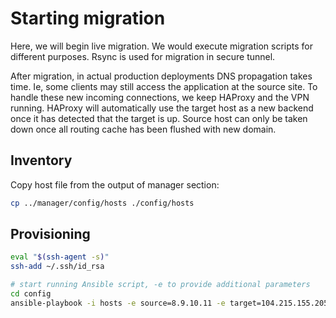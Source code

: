 # Starting migration

Here, we will begin live migration. We would execute migration scripts for different purposes. Rsync is used for migration in secure tunnel.

After migration, in actual production deployments DNS propagation takes time. Ie, some clients may still access the application at the source site. To handle these new incoming connections, we keep HAProxy and the VPN running. HAProxy will automatically use the target host as a new backend once it has detected that the target is up. Source host can only be taken down once all routing cache has been flushed with new domain.

## Inventory

Copy host file from the output of manager section:

```sh
cp ../manager/config/hosts ./config/hosts
```

## Provisioning

```sh
eval "$(ssh-agent -s)"
ssh-add ~/.ssh/id_rsa

# start running Ansible script, -e to provide additional parameters
cd config
ansible-playbook -i hosts -e source=8.9.10.11 -e target=104.215.155.205 playbook.yaml
```
